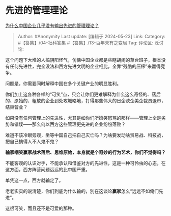 # 先进的管理理论
[为什么中国企业几乎没有输出先进的管理理论？](https://www.zhihu.com/question/604861536/answer/3507818781)

> Author: #Anonymity
> Last update: [编辑于 2024-05-23]
> Link:
> Category: #【答集】/04-社科答集 #【答集】/13-百年未有之变局 
> Tag: 
> 评论区:
> 泛讨论:

这个问题下大堆的人搞阴阳怪气，仿佛中国企业都是些瞎胡闹的草台班子，根本没有任何先进性，完全没法和西方先进文明的企业相比，全靠“残酷的压榨”来赢得竞争。

问题是，你需要同时解释中国在多个关键产业的明显胜利。

你们加上这各种各样的“可笑”点，只会让你们更难解释为什么这么奇怪的、落后的、原始的、粗放的企业到处攻城略地，打得那些伟大的日企欧企美企裁员退市，结束营业？

如果没有任何管理上的先进性，尤其是如你们所嬉笑怒骂的那样——管理上全是劣势和错误——那么何以西方这些管理更先进的企业纷纷落败？

难道不该冷眼旁观，坐等中国自己把自己灭亡吗？为啥要发动啥贸易战、科技战，把自己搞得人不人鬼不鬼？

**输家嘲笑赢家战术落后、思维原始，本身就是个奇妙的行为艺术，你们不觉得吗？**

不能客观的认识对手，不能承认和借鉴对方的先进性，这是一种可怜虫的心态，在这方面，西方阵营问题远远的比中国严重。

单凭这一点，西方就输定了。

老老实实的说清楚，你们到底为什么输的，別在这谈论**赢家**怎么“远远不如俺们先进”。

这很可笑，而且还不是可爱的那种。